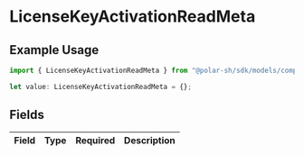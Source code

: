 # LicenseKeyActivationReadMeta

## Example Usage

```typescript
import { LicenseKeyActivationReadMeta } from "@polar-sh/sdk/models/components/licensekeyactivationread.js";

let value: LicenseKeyActivationReadMeta = {};
```

## Fields

| Field       | Type        | Required    | Description |
| ----------- | ----------- | ----------- | ----------- |